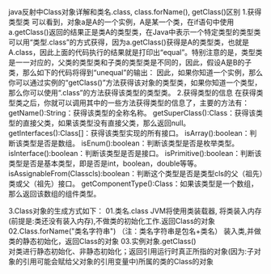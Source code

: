 java反射中Class对象详解和类名.class, class.forName(), getClass()区别
1.获得类型类
可以看到，对象a是A的一个实例，A是某一个类，在if语句中使用a.getClass()返回的结果正是类A的类型类，在Java中表示一个特定类型的类型类可以用“类型.class”的方式获得，因为a.getClass()获得是A的类型类，也就是A.class，因此上面的代码执行的结果就是打印出“equal”。特别注意的是，类型类是一一对应的，父类的类型类和子类的类型类是不同的，因此，假设A是B的子类，那么如下的代码将得到“unequal”的输出：
因此，如果你知道一个实例，那么你可以通过实例的“getClass()”方法获得该对象的类型类，如果你知道一个类型，那么你可以使用“.class”的方法获得该类型的类型类。
2.获得类型的信息
在获得类型类之后，你就可以调用其中的一些方法获得类型的信息了，主要的方法有：
getName():String：获得该类型的全称名称。
getSuperClass():Class：获得该类型的直接父类，如果该类型没有直接父类，那么返回null。
getInterfaces():Class[]：获得该类型实现的所有接口。
isArray():boolean：判断该类型是否是数组。
isEnum():boolean：判断该类型是否是枚举类型。
isInterface():boolean：判断该类型是否是接口。
isPrimitive():boolean：判断该类型是否是基本类型，即是否是int，boolean，double等等。
isAssignableFrom(Classcls):boolean：判断这个类型是否是类型cls的父（祖先）类或父（祖先）接口。
getComponentType():Class：如果该类型是一个数组，那么返回该数组的组件类型。
 
3.Class对象的生成方式如下：
01.类名.class
JVM将使用类装载器, 将类装入内存(前提是:类还没有装入内存),不做类的初始化工作.返回Class的对象
02.Class.forName("类名字符串")  （注：类名字符串是包名+类名）
装入类,并做类的静态初始化，返回Class的对象
03.实例对象.getClass()  
对类进行静态初始化、非静态初始化；返回引用运行时真正所指的对象(因为:子对象的引用可能会赋给父对象的引用变量中)所属的类的Class的对象